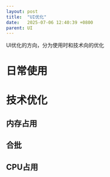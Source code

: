 ```yaml
---
layout: post
title:  "UI优化"
date:   2025-07-06 12:40:39 +0800
parent: UI
---
```


UI优化的方向，分为使用时和技术向的优化
# 日常使用
# 技术优化
## 内存占用
## 合批
## CPU占用